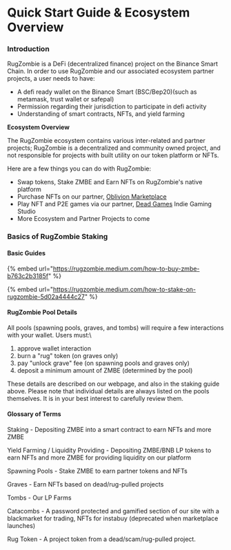 # Quick Start Guide & Ecosystem Overview

### **Introduction**

RugZombie is a DeFi (decentralized finance) project on the Binance Smart Chain. In order to use RugZombie and our associated ecosystem partner projects, a user needs to have:&#x20;

* A defi ready wallet on the Binance Smart (BSC/Bep20)(such as metamask, trust wallet or safepal)&#x20;
* Permission regarding their jurisdiction to participate in defi activity
* Understanding of smart contracts, NFTs, and yield farming

**Ecosystem Overview**

The RugZombie ecosystem contains various inter-related and partner projects; RugZombie is a decentralized and community owned project, and not responsible for projects with built utility on our token platform or NFTs.

Here are a few things you can do with RugZombie:&#x20;

* Swap tokens, Stake ZMBE and Earn NFTs on RugZombie's native platform
* Purchase NFTs on our partner, [Oblivion Marketplace](../nft-marketplace-+-gamefi-services/oblivion-nft-marketplace.md)
* Play NFT and P2E games via our partner, [Dead Games](../nft-marketplace-+-gamefi-services/) Indie Gaming Studio
* More Ecosystem and Partner Projects to come

### **Basics of RugZombie Staking**

#### **Basic Guides**

{% embed url="https://rugzombie.medium.com/how-to-buy-zmbe-b763c2b3185f" %}

{% embed url="https://rugzombie.medium.com/how-to-stake-on-rugzombie-5d02a4444c27" %}

#### RugZombie Pool Details

All pools (spawning pools, graves, and tombs) will require a few interactions with your wallet. Users must:\


1. approve wallet interaction
2. burn a "rug" token (on graves only)&#x20;
3. pay "unlock grave" fee (on spawning pools and graves only)
4. deposit a minimum amount of ZMBE (determined by the pool)&#x20;

These details are described on our webpage, and also in the staking guide above. Please note that individual details are always listed on the pools themselves. It is in your best interest to carefully review them.



#### Glossary of Terms

Staking - Depositing ZMBE into a smart contract to earn NFTs and more ZMBE

Yield Farming / Liquidity Providing - Depositing ZMBE/BNB LP tokens to earn NFTs and more ZMBE for providing liquidity on our platform

Spawning Pools - Stake ZMBE to earn partner tokens and NFTs

Graves - Earn NFTs based on dead/rug-pulled projects&#x20;

Tombs - Our LP Farms

Catacombs - A password protected and gamified section of our site with a blackmarket for trading, NFTs for instabuy (deprecated when marketplace launches)&#x20;

Rug Token - A project token from a dead/scam/rug-pulled project.&#x20;

